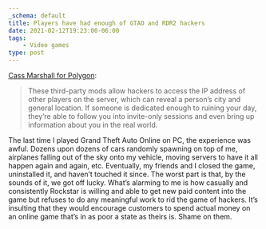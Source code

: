 ```yaml
---
_schema: default
title: Players have had enough of GTAO and RDR2 hackers
date: 2021-02-12T19:23:00-06:00
tags:
    - Video games
type: post
---
```

[Cass Marshall for Polygon](https://www.polygon.com/2021/2/2/22262564/gta-online-red-dead-online-hackers-rockstar-mod-menus-cheats-community-controversy):

> These third-party mods allow hackers to access the IP address of other players on the server, which can reveal a person’s city and general location. If someone is dedicated enough to ruining your day, they’re able to follow you into invite-only sessions and even bring up information about you in the real world.

The last time I played Grand Theft Auto Online on PC, the experience was awful. Dozens upon dozens of cars randomly spawning on top of me, airplanes falling out of the sky onto my vehicle, moving servers to have it all happen again and again, etc. Eventually, my friends and I closed the game, uninstalled it, and haven’t touched it since. The worst part is that, by the sounds of it, we got off lucky. What’s alarming to me is how casually and consistently Rockstar is willing and able to get new paid content into the game but refuses to do any meaningful work to rid the game of hackers. It’s insulting that they would encourage customers to spend actual money on an online game that’s in as poor a state as theirs is. Shame on them.